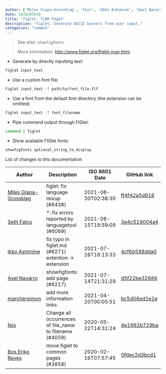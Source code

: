 ```yaml
---
author: ['Miles Glapa-Grossklag', 'fejx', 'Ikko Ashimine', 'Axel Navarro', 'Bos Eriko Reyes', 'Seth Falco', 'marchersimon']
date: 1630283910
title: "figlet, TLDR Pages"
description: "figlet, Generate ASCII banners from user input."
categories: "common"
---
```

> See also: `showfigfonts`.

> More information: <http://www.figlet.org/figlet-man.html>.

- Generate by directly inputting text:

```bash
figlet input_text
```

- Use a custom font file:

```bash
figlet input_text -f path/to/font_file.flf
```

- Use a font from the default font directory (the extension can be omitted):

```bash
figlet input_text -f font_filename
```

- Pipe command output through FIGlet:

```bash
command | figlet
```

- Show available FIGlet fonts:

```bash
showfigfonts optional_string_to_display
```
List of changes to this documentation


Author | Description | ISO 8601 Date | GitHub link
------|-----|-----|-----
[Miles Glapa-Grossklag](mailto:miles@glapa-grossklag.com) | figlet: fix language mixup (#6438) | 2021-08-30T02:38:30 | [ff4f42a5d916](https://github.com/tldr-pages/tldr/commit/ff4f42a5d916056d4c2d30406e2300ca1c981ba5)
[Seth Falco](mailto:seth@falco.fun) | *: fix errors reported by languagetool (#6069) | 2021-08-15T19:59:09 | [3e4c519004a4](https://github.com/tldr-pages/tldr/commit/3e4c519004a471c861cdc609fd7239ee3355671c)
[Ikko Ashimine](mailto:eltociear@gmail.com) | fix typo in figlet.md (#6271) extention -> extension | 2021-07-28T16:13:33 | [4cf6b588dda0](https://github.com/tldr-pages/tldr/commit/4cf6b588dda014aecf31998b09018f01727e45ef)
[Axel Navarro](mailto:navarroaxel@gmail.com) | showfigfonts: add page (#6217) | 2021-07-14T21:31:29 | [d5f22be32686](https://github.com/tldr-pages/tldr/commit/d5f22be326869ae289a49499fba5d5a11422bc96)
[marchersimon](mailto:marchersimon@zohomail.eu) | add more information links | 2021-04-20T00:05:51 | [bc5d06ed1e1e](https://github.com/tldr-pages/tldr/commit/bc5d06ed1e1e112cfb368a38ae5918ef124cdc22)
[fejx](mailto:florian.jhn@gmail.com) | Change all occurrences of file_name to filename (#4059) | 2020-05-22T14:31:24 | [4e1662b729ba](https://github.com/tldr-pages/tldr/commit/4e1662b729ba2bc23f7c12f606d41a86a613f8ea)
[Bos Eriko Reyes](mailto:bos.eriko@gmail.com) | move figlet to common pages (#3858) | 2020-02-16T07:57:45 | [0fdec2d3bcd1](https://github.com/tldr-pages/tldr/commit/0fdec2d3bcd12e2d5b256e7784a5782bfb1ddb59)

